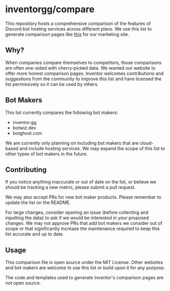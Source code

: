 # inventorgg/compare
This repository hosts a comprehensive comparison of the features of Discord bot hosting services across different plans. We use this list to generate comparison pages like [this](https://inventor.gg/compare/botghost) for our marketing site.

## Why?
When companies compare themselves to competitors, those comparisons are often one-sided with cherry-picked data. We wanted our website to offer more honest comparison pages. Inventor welcomes contributions and suggestions from the community to improve this list and have licensed the list permissively so it can be used by others.

## Bot Makers
This list currently compares the following bot makers:

- inventor.gg
- botwiz.dev
- botghost.com

We are currently only planning on including bot makers that are cloud-based and include hosting services. We may expand the scope of this list to other types of bot makers in the future.

## Contributing
If you notice anything inaccurate or out of date on the list, or believe we should be tracking a new metric, please submit a pull request.

We may also accept PRs for new bot maker products. Please remember to update the list on the README.

For large changes, consider opening an issue (before collecting and inputting the data) to ask if we would be interested in your proposed changes. We may not approve PRs that add bot makers we consider out of scope or that significantly increase the maintenance required to keep this list accurate and up to date.

## Usage
This comparison file is open source under the MIT License. Other websites and bot makers are welcome to use this list or build upon it for any purpose.

The code and templates used to generate Inventor's comparison pages are not open source.
